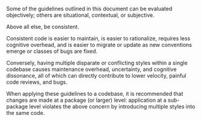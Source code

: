 Some of the guidelines outlined in this document can be evaluated objectively; others are situational, contextual, or subjective. </br>

Above all else, be consistent. </br>

Consistent code is easier to maintain, is easier to rationalize, requires less cognitive overhead, and is easier to migrate or update as new conventions emerge or classes of bugs are fixed. </br>

Conversely, having multiple disparate or conflicting styles within a single codebase causes maintenance overhead, uncertainty, and cognitive dissonance, all of which can directly contribute to lower velocity, painful code reviews, and bugs. </br>

When applying these guidelines to a codebase, it is recommended that changes are made at a package (or larger) level: application at a sub-package level violates the above concern by introducing multiple styles into the same code. </br>